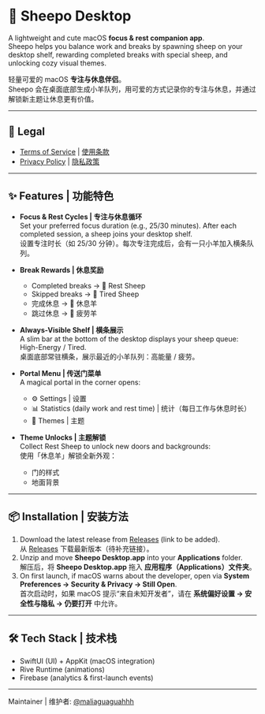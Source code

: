 # 🐑 Sheepo Desktop

A lightweight and cute macOS **focus & rest companion app**.  
Sheepo helps you balance work and breaks by spawning sheep on your desktop shelf, rewarding completed breaks with special sheep, and unlocking cozy visual themes.  

轻量可爱的 macOS **专注与休息伴侣**。  
Sheepo 会在桌面底部生成小羊队列，用可爱的方式记录你的专注与休息，并通过解锁新主题让休息更有价值。  

---
## 📄 Legal

- [Terms of Service](TERMS.md) | [使用条款](TERMS.md)  
- [Privacy Policy](PRIVACY.md) | [隐私政策](PRIVACY.md)

---

## ✨ Features | 功能特色

- **Focus & Rest Cycles | 专注与休息循环**  
  Set your preferred focus duration (e.g., 25/30 minutes). After each completed session, a sheep joins your desktop shelf.  
  设置专注时长（如 25/30 分钟）。每次专注完成后，会有一只小羊加入横条队列。  

- **Break Rewards | 休息奖励**  
  - Completed breaks → 🐑 Rest Sheep  
  - Skipped breaks → 🐑 Tired Sheep  
  - 完成休息 → 🐑 休息羊  
  - 跳过休息 → 🐑 疲劳羊  

- **Always-Visible Shelf | 横条展示**  
  A slim bar at the bottom of the desktop displays your sheep queue: High-Energy / Tired.  
  桌面底部常驻横条，展示最近的小羊队列：高能量 / 疲劳。  

- **Portal Menu | 传送门菜单**  
  A magical portal in the corner opens:  
  - ⚙️ Settings | 设置  
  - 📊 Statistics (daily work and rest time) | 统计（每日工作与休息时长）  
  - 🎨 Themes | 主题  

- **Theme Unlocks | 主题解锁**  
  Collect Rest Sheep to unlock new doors and backgrounds:  
  使用「休息羊」解锁全新外观：  
  - 门的样式
  - 地面背景

---

## 📦 Installation | 安装方法

1. Download the latest release from [Releases](#) (link to be added).  
   从 [Releases](#) 下载最新版本（待补充链接）。  
2. Unzip and move **Sheepo Desktop.app** into your **Applications** folder.  
   解压后，将 **Sheepo Desktop.app** 拖入 **应用程序（Applications）文件夹**。  
3. On first launch, if macOS warns about the developer, open via **System Preferences → Security & Privacy → Still Open**.  
   首次启动时，如果 macOS 提示“来自未知开发者”，请在 **系统偏好设置 → 安全性与隐私 → 仍要打开** 中允许。  

---

## 🛠 Tech Stack | 技术栈

- SwiftUI (UI) + AppKit (macOS integration)  
- Rive Runtime (animations)  
- Firebase (analytics & first-launch events)  

---





Maintainer | 维护者: [@maliaguaguahhh](https://github.com/maliaguaguahhh)  
